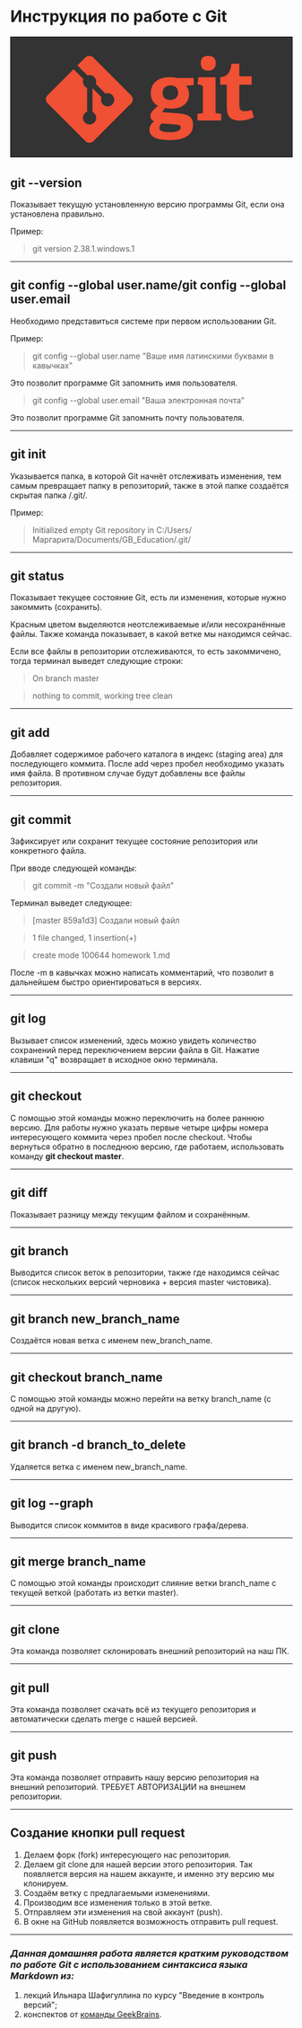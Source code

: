 # **Инструкция по работе с Git**
![Git](/git.png "Git")
## **git --version**
Показывает текущую установленную версию программы Git, если она установлена правильно.

Пример:
>git version 2.38.1.windows.1
---
## **git config --global user.name/git config --global user.email**
Необходимо представиться системе при первом использовании Git.

Пример:
>git config --global user.name "Ваше имя латинскими буквами в кавычках"

Это позволит программе Git запомнить имя пользователя.

>git config --global user.email "Ваша электронная почта"

Это позволит программе Git запомнить почту пользователя.

---
## **git init**
Указывается папка, в которой Git начнёт отслеживать изменения, тем самым превращает папку в репозиторий, также в этой папке создаётся скрытая папка /.git/.

Пример:
>Initialized empty Git repository in C:/Users/Маргарита/Documents/GB_Education/.git/
---
## **git status**
Показывает текущее состояние Git, есть ли изменения, которые нужно закоммить (сохранить).

Красным цветом выделяются неотслеживаемые и/или несохранённые файлы. Также команда показывает, в какой ветке мы находимся сейчас.

Если все файлы в репозитории отслеживаются, то есть закоммичено, тогда терминал выведет следующие строки:


>On branch master

>nothing to commit, working tree clean
---
## **git add**
Добавляет содержимое рабочего каталога в индекс (staging area) для последующего коммита. После add через пробел необходимо указать имя файла. В противном случае будут добавлены все файлы репозитория.

---
## **git commit**
Зафиксирует или сохранит текущее состояние репозитория или конкретного файла.

При вводе следующей команды:
>git commit -m "Создали новый файл"

Терминал выведет следующее:
>[master 859a1d3] Создали новый файл

>1 file changed, 1 insertion(+)

>create mode 100644 homework 1.md

После -m в кавычках можно написать комментарий, что позволит в дальнейшем быстро ориентироваться в версиях.

---
## **git log**
Вызывает список изменений, здесь можно увидеть количество сохранений перед переключением версии файла в Git. Нажатие клавиши "q" возвращает в исходное окно терминала.

---
## **git checkout**
С помощью этой команды можно переключить на более раннюю версию. Для работы нужно указать первые четыре цифры номера интересующего коммита через пробел после checkout. Чтобы вернуться обратно в последнюю версию, где работаем, использовать команду **git checkout master**.

---
## **git diff**
Показывает разницу между текущим файлом и сохранённым.

---
## **git branch**
Выводится список веток в репозитории, также где находимся сейчас (список нескольких версий черновика + версия master чистовика).

---
## **git branch new_branch_name**
Создаётся новая ветка с именем new_branch_name.

---
## **git checkout branch_name**
С помощью этой команды можно перейти на ветку branch_name (с одной на другую).

---
## **git branch -d branch_to_delete**
Удаляется ветка с именем new_branch_name.

---
## **git log --graph**
Выводится список коммитов в виде красивого графа/дерева.

---
## **git merge branch_name**
С помощью этой команды происходит слияние ветки branch_name с текущей веткой (работать из ветки master).

---
## **git clone**
Эта команда позволяет склонировать внешний репозиторий на наш ПК.

---
## **git pull**
Эта команда позволяет скачать всё из текущего репозитория и автоматически сделать merge с нашей версией.

---
## **git push**
Эта команда позволяет отправить нашу версию репозитория на внешний репозиторий. ТРЕБУЕТ АВТОРИЗАЦИИ на внешнем репозитории.

---
## **Создание кнопки pull request**
1. Делаем форк (fork) интересующего нас репозитория.
2. Делаем git clone для нашей версии этого репозитория. Так появляется версия на нашем аккаунте, и именно эту версию мы клонируем.
3. Создаём ветку с предлагаемыми изменениями.
4. Производим все изменения только в этой ветке.
5. Отправляем эти изменения на свой аккаунт (push).
6. В окне на GitHub появляется возможность отправить pull request.

---
### *Данная домашняя работа является кратким руководством по работе Git с использованием синтаксиса языка Markdown из:*
1. лекций Ильнара Шафигуллина по курсу "Введение в контроль версий";
2. конспектов от [команды GeekBrains](https://gb.ru/ "GeekBrains").